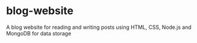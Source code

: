 # blog-website
A blog website for reading and writing posts using HTML, CSS, Node.js and MongoDB for data storage
